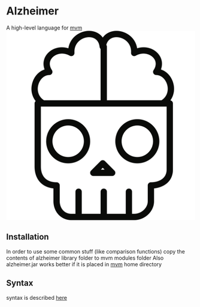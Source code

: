 # Alzheimer
A high-level language for [mvm](https://github.com/marasm-group/mvm)
![Logo](https://raw.githubusercontent.com/marasm-group/Alzheimer/master/logo.png)

## Installation ##

In order to use some common stuff (like comparison functions) copy the contents of alzheimer library folder to mvm modules folder
Also alzheimer.jar works better if it is placed in [mvm](https://github.com/marasm-group/mvm) home directory

## Syntax ##
syntax is described [here](https://raw.githubusercontent.com/marasm-group/Alzheimer/master/SYNTAX.txt)
